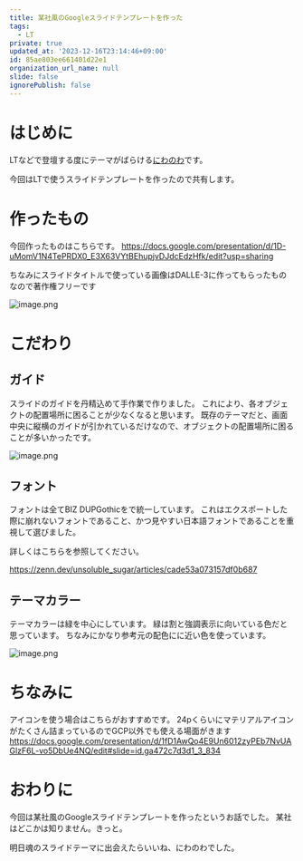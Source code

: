 ```yaml
---
title: 某社風のGoogleスライドテンプレートを作った
tags:
  - LT
private: true
updated_at: '2023-12-16T23:14:46+09:00'
id: 85ae803ee661401d22e1
organization_url_name: null
slide: false
ignorePublish: false
---
```

# はじめに
LTなどで登壇する度にテーマがばらける[にわのわ](https://twitter.com/niwa_nowa)です。

今回はLTで使うスライドテンプレートを作ったので共有します。

# 作ったもの
今回作ったものはこちらです。
https://docs.google.com/presentation/d/1D-uMomV1N4TePRDX0_E3X63VYtBEhupjvDJdcEdzHfk/edit?usp=sharing

ちなみにスライドタイトルで使っている画像はDALLE-3に作ってもらったものなので著作権フリーです

![image.png](https://qiita-image-store.s3.ap-northeast-1.amazonaws.com/0/590707/b948b23a-d000-baff-1425-e2965d5830d1.png)

# こだわり
## ガイド
スライドのガイドを丹精込めて手作業で作りました。
これにより、各オブジェクトの配置場所に困ることが少なくなると思います。
既存のテーマだと、画面中央に縦横のガイドが引かれているだけなので、オブジェクトの配置場所に困ることが多いかったです。

![image.png](https://qiita-image-store.s3.ap-northeast-1.amazonaws.com/0/590707/27d6b039-850a-cb8a-4445-6ccd627ac28e.png)

## フォント
フォントは全てBIZ DUPGothicをで統一しています。
これはエクスポートした際に崩れないフォントであること、かつ見やすい日本語フォントであることを重視して選びました。

詳しくはこちらを参照してください。

https://zenn.dev/unsoluble_sugar/articles/cade53a073157df0b687

## テーマカラー
テーマカラーは緑を中心にしています。
緑は割と強調表示に向いている色だと思っています。
ちなみにかなり参考元の配色にに近い色を使っています。

![image.png](https://qiita-image-store.s3.ap-northeast-1.amazonaws.com/0/590707/32e14c76-37ed-3476-7fed-428f3e856d7a.png)

# ちなみに
アイコンを使う場合はこちらがおすすめです。
24pくらいにマテリアルアイコンがたくさん詰まっているのでGCP以外でも使える場面がきます
https://docs.google.com/presentation/d/1fD1AwQo4E9Un6012zyPEb7NvUAGlzF6L-vo5DbUe4NQ/edit#slide=id.ga472c7d3d1_3_834

# おわりに
今回は某社風のGoogleスライドテンプレートを作ったというお話でした。
某社はどこかは知りません。きっと。

明日魂のスライドテーマに出会えたらいいね、にわのわでした。
